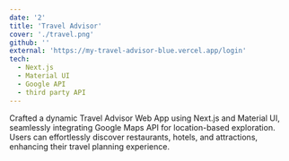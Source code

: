 ```yaml
---
date: '2'
title: 'Travel Advisor'
cover: './travel.png'
github: ''
external: 'https://my-travel-advisor-blue.vercel.app/login'
tech:
  - Next.js
  - Material UI
  - Google API
  - third party API
---
```


Crafted a dynamic Travel Advisor Web App using Next.js and Material UI, seamlessly integrating Google Maps API for location-based exploration. Users can effortlessly discover restaurants, hotels, and attractions, enhancing their travel planning experience.
